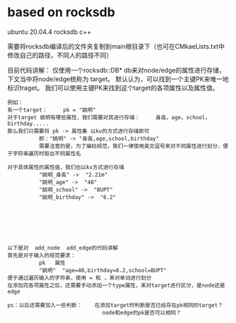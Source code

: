 # based on rocksdb
ubuntu 20.04.4  rocksdb  c++


需要将rocksdb编译后的文件夹复制到main根目录下（也可在CMkaeLists.txt中修改自己的路径，不同人的路径不同）

目前代码讲解：
    仅使用一个rocksdb::DB*  db来对node/edge的属性进行存储，下文当中将node/edge统称为   target。
    默认认为，可以找到一个主键PK来唯一地标识traget。
    我们可以使用主键PK来找到这个target的各项属性以及属性值。
    
    例如：  
    有一个target：     pk = "姚明"
    对于target 姚明有哪些属性，我们需要对其进行存储：     身高，age，school，birthday.....
    那么我们只需要将 pk -> 属性集 以kv的方式进行存储即可
              即："姚明" -> "身高,age,school,birthday"
              需要注意的是，为了编码规范，我们一律使用英文逗号来对不同属性进行划分，便于字符串遍历时取出不同属性名
              
    对于具体属性的属性值，我们也以kv方式进行存储
              "姚明_身高" ->  "2.21m"
              "姚明_age" ->  "40"
              "姚明_school" ->  "BUPT"
              "姚明_birthday" ->  "6.2"
    
    
    
    
    
    
    
    以下是对  add_node  add_edge的代码讲解
    首先是对于输入的规范要求：  
              pk   属性
              "姚明"  "age=40,birthday=6.2,school=BUPT"
    便于通过遍历输入的字符串，使用 = 和 ，来对单词进行划分
    在添加完各项属性之后，还需要手动添加一个type属性，来对target进行区分，是node还是edge
    
    ps：以后还需要加入一些判断：    在添加target时判断是否已经存在pk相同的target？
                                  node和edge的pk是否可以相同？
    
